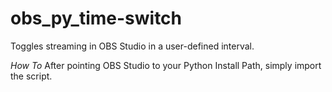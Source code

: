 # obs_py_time-switch
Toggles streaming in OBS Studio in a user-defined interval.

*How To*
After pointing OBS Studio to your Python Install Path, simply import the script.
 
